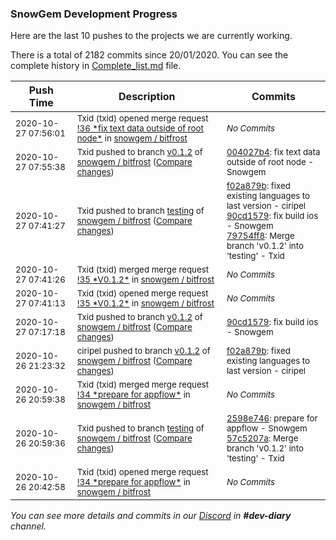 
### SnowGem Development Progress

Here are the last 10 pushes to the projects we are currently working.

There is a total of 2182 commits since 20/01/2020. You can see the complete history in
 [Complete_list.md](Complete_list.md) file.

| Push Time | Description | Commits |
| --- | --- | --- |
| <sub>2020-10-27 07:56:01</sub> | <sub>Txid (txid) opened merge request [\!36 \*fix text data outside of root node\*](https://gitlab.com/snowgem/bitfrost/-/merge_requests/36) in [snowgem / bitfrost](https://gitlab.com/snowgem/bitfrost)</sub> | <sub>_No Commits_</sub> |
| <sub>2020-10-27 07:55:38</sub> | <sub>Txid pushed to branch [v0\.1\.2](https://gitlab.com/snowgem/bitfrost/commits/v0.1.2) of [snowgem / bitfrost](https://gitlab.com/snowgem/bitfrost) ([Compare changes](https://gitlab.com/snowgem/bitfrost/compare/90cd157902a0f1dae24b48a2912906a88e574ca0...004027b408a4bdea809a66f7a3dc1c8f3a1e9fd9))</sub> | <sub>[004027b4](https://gitlab.com/snowgem/bitfrost/-/commit/004027b408a4bdea809a66f7a3dc1c8f3a1e9fd9): fix text data outside of root node - Snowgem</sub> |
| <sub>2020-10-27 07:41:27</sub> | <sub>Txid pushed to branch [testing](https://gitlab.com/snowgem/bitfrost/commits/testing) of [snowgem / bitfrost](https://gitlab.com/snowgem/bitfrost) ([Compare changes](https://gitlab.com/snowgem/bitfrost/compare/57c5207a6b22b89d225aaaf9ce993dc578ff53a1...79754ff8c3bf0e9da865d6dfec04d14a28a59f49))</sub> | <sub>[f02a879b](https://gitlab.com/snowgem/bitfrost/-/commit/f02a879ba7c4336a3f849392a52aa37c77e4143c): fixed existing languages to last version - ciripel<br>[90cd1579](https://gitlab.com/snowgem/bitfrost/-/commit/90cd157902a0f1dae24b48a2912906a88e574ca0): fix build ios - Snowgem<br>[79754ff8](https://gitlab.com/snowgem/bitfrost/-/commit/79754ff8c3bf0e9da865d6dfec04d14a28a59f49): Merge branch 'v0.1.2' into 'testing' - Txid</sub> |
| <sub>2020-10-27 07:41:26</sub> | <sub>Txid (txid) merged merge request [\!35 \*V0\.1\.2\*](https://gitlab.com/snowgem/bitfrost/-/merge_requests/35) in [snowgem / bitfrost](https://gitlab.com/snowgem/bitfrost)</sub> | <sub>_No Commits_</sub> |
| <sub>2020-10-27 07:41:13</sub> | <sub>Txid (txid) opened merge request [\!35 \*V0\.1\.2\*](https://gitlab.com/snowgem/bitfrost/-/merge_requests/35) in [snowgem / bitfrost](https://gitlab.com/snowgem/bitfrost)</sub> | <sub>_No Commits_</sub> |
| <sub>2020-10-27 07:17:18</sub> | <sub>Txid pushed to branch [v0\.1\.2](https://gitlab.com/snowgem/bitfrost/commits/v0.1.2) of [snowgem / bitfrost](https://gitlab.com/snowgem/bitfrost) ([Compare changes](https://gitlab.com/snowgem/bitfrost/compare/f02a879ba7c4336a3f849392a52aa37c77e4143c...90cd157902a0f1dae24b48a2912906a88e574ca0))</sub> | <sub>[90cd1579](https://gitlab.com/snowgem/bitfrost/-/commit/90cd157902a0f1dae24b48a2912906a88e574ca0): fix build ios - Snowgem</sub> |
| <sub>2020-10-26 21:23:32</sub> | <sub>ciripel pushed to branch [v0\.1\.2](https://gitlab.com/snowgem/bitfrost/commits/v0.1.2) of [snowgem / bitfrost](https://gitlab.com/snowgem/bitfrost) ([Compare changes](https://gitlab.com/snowgem/bitfrost/compare/2598e746bf872c1f6f95d77b18acce6b1c020a9d...f02a879ba7c4336a3f849392a52aa37c77e4143c))</sub> | <sub>[f02a879b](https://gitlab.com/snowgem/bitfrost/-/commit/f02a879ba7c4336a3f849392a52aa37c77e4143c): fixed existing languages to last version - ciripel</sub> |
| <sub>2020-10-26 20:59:38</sub> | <sub>Txid (txid) merged merge request [\!34 \*prepare for appflow\*](https://gitlab.com/snowgem/bitfrost/-/merge_requests/34) in [snowgem / bitfrost](https://gitlab.com/snowgem/bitfrost)</sub> | <sub>_No Commits_</sub> |
| <sub>2020-10-26 20:59:36</sub> | <sub>Txid pushed to branch [testing](https://gitlab.com/snowgem/bitfrost/commits/testing) of [snowgem / bitfrost](https://gitlab.com/snowgem/bitfrost) ([Compare changes](https://gitlab.com/snowgem/bitfrost/compare/50caca5b07e7aa41cd73a3629da0873875ae477a...57c5207a6b22b89d225aaaf9ce993dc578ff53a1))</sub> | <sub>[2598e746](https://gitlab.com/snowgem/bitfrost/-/commit/2598e746bf872c1f6f95d77b18acce6b1c020a9d): prepare for appflow - Snowgem<br>[57c5207a](https://gitlab.com/snowgem/bitfrost/-/commit/57c5207a6b22b89d225aaaf9ce993dc578ff53a1): Merge branch 'v0.1.2' into 'testing' - Txid</sub> |
| <sub>2020-10-26 20:42:58</sub> | <sub>Txid (txid) opened merge request [\!34 \*prepare for appflow\*](https://gitlab.com/snowgem/bitfrost/-/merge_requests/34) in [snowgem / bitfrost](https://gitlab.com/snowgem/bitfrost)</sub> | <sub>_No Commits_</sub> |

_You can see more details and commits in our [Discord](https://discord.gg/zumGnbg) in **#dev-diary** channel._

